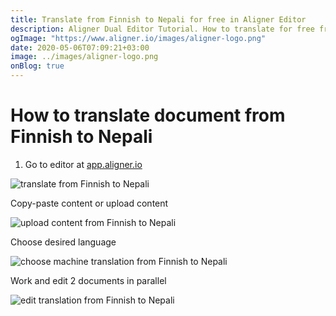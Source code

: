 ```yaml
---
title: Translate from Finnish to Nepali for free in Aligner Editor
description: Aligner Dual Editor Tutorial. How to translate for free from Finnish to Nepali. Aligner is multilingual document management platform. 
ogImage: "https://www.aligner.io/images/aligner-logo.png"
date: 2020-05-06T07:09:21+03:00
image: ../images/aligner-logo.png
onBlog: true
---
```


# How to translate document from Finnish to Nepali

1. Go to editor at [app.aligner.io](https://app.aligner.io "Aligner App web page")

![translate from Finnish to Nepali](../aligner-blank-editor.png "translate from Finnish to Nepali")

Copy-paste content or upload content

![upload content from Finnish to Nepali](../aligner-uploaded-document.png "upload content from Finnish to Nepali")

Choose desired language

![choose machine translation from Finnish to Nepali](../aligner-language-dropdown.png "choose machine translation from Finnish to Nepali")

Work and edit 2 documents in parallel

![edit translation from Finnish to Nepali](../aligner-double-sitded-editor.png "edit translation from Finnish to Nepali")

